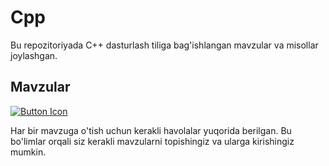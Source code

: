 # Cpp

Bu repozitoriyada C++ dasturlash tiliga bag'ishlangan mavzular va misollar joylashgan.

## Mavzular
[![Button Icon]][Link]

Har bir mavzuga o'tish uchun kerakli havolalar yuqorida berilgan. Bu bo'limlar orqali siz kerakli mavzularni topishingiz va ularga kirishingiz mumkin.

<!----------------------------------------------------------------------------->
[Link]: # 'Link with example title.'
<!---------------------------------[ Buttons ]--------------------------------->
[Button Icon]: https://img.shields.io/badge/Hello-EF2D5E?style=for-the-badge&logoColor=white&logo=DocuSign
